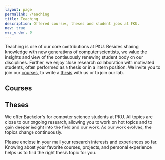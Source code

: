 ```yaml
---
layout: page
permalink: /teaching
title: Teaching
description: Offered courses, theses and student jobs at PKU.
nav: true
nav_order: 8
---
```


Teaching is one of our core contributions at PKU.
Besides sharing knowledge with new generations of computer scientists,
we value the insights and view of the continuously renewing student body on our disciplines.
Further, we enjoy close research collaboration with motivated students,
often performed as a thesis or in a intern position.
We invite you to join our [courses](#courses),
to write a [thesis](#theses) with us or to join our lab.

## Courses



## Theses

We offer Bachelor's for computer science students at PKU.
All topics are close to our ongoing research,
allowing you to work on hot topics
and to gain deeper insight into the field and our work.
As our work evolves, the topics change continuously.

Please enclose in your mail your research interests and experiences so far.
Knowing about your favorite courses, projects, and personal experience
helps us to find the right thesis topic for you.
